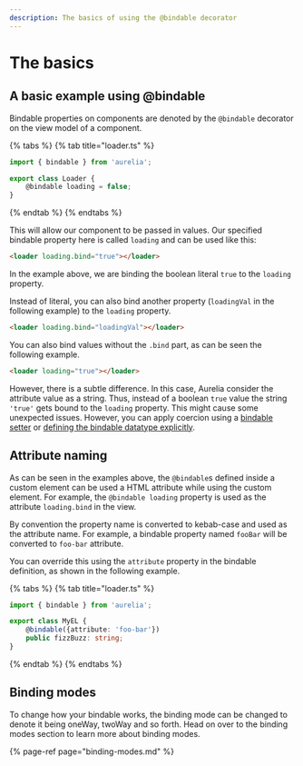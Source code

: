 ```yaml
---
description: The basics of using the @bindable decorator
---
```


# The basics

## A basic example using @bindable

Bindable properties on components are denoted by the `@bindable` decorator on the view model of a component.

{% tabs %}
{% tab title="loader.ts" %}
```typescript
import { bindable } from 'aurelia';

export class Loader {
    @bindable loading = false;
}
```
{% endtab %}
{% endtabs %}

This will allow our component to be passed in values. Our specified bindable property here is called `loading` and can be used like this:

```html
<loader loading.bind="true"></loader>
```

In the example above, we are binding the boolean literal `true` to the `loading` property.

Instead of literal, you can also bind another property (`loadingVal` in the following example) to the `loading` property.

```html
<loader loading.bind="loadingVal"></loader>
```

You can also bind values without the `.bind` part, as can be seen the following example.

```html
<loader loading="true"></loader>
```

However, there is a subtle difference. In this case, Aurelia consider the attribute value as a string. Thus, instead of a boolean `true` value the string `'true'` gets bound to the `loading` property. This might cause some unexpected issues. However, you can apply coercion using a [bindable setter](bindable-setter.md) or [defining the bindable datatype explicitly](bindable-coercion.md).

## Attribute naming

As can be seen in the examples above, the `@bindable`s defined inside a custom element can be used a HTML attribute while using the custom element. For example, the `@bindable loading` property is used as the attribute `loading.bind` in the view.

By convention the property name is converted to kebab-case and used as the attribute name. For example, a bindable property named `fooBar` will be converted to `foo-bar` attribute.

You can override this using the `attribute` property in the bindable definition, as shown in the following example.

{% tabs %}
{% tab title="loader.ts" %}
```typescript
import { bindable } from 'aurelia';

export class MyEL {
    @bindable({attribute: 'foo-bar'})
    public fizzBuzz: string;
}
```
{% endtab %}
{% endtabs %}

## Binding modes

To change how your bindable works, the binding mode can be changed to denote it being oneWay, twoWay and so forth. Head on over to the binding modes section to learn more about binding modes.

{% page-ref page="binding-modes.md" %}




